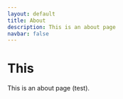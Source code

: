 ```yaml
---
layout: default
title: About
description: This is an about page
navbar: false
---
```

# This
This is an about page (test).